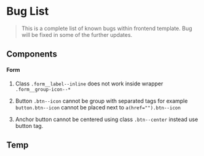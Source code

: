 # Bug List

> This is a complete list of known bugs within frontend template.
  Bug will be fixed in some of the further updates.

## Components

#### Form
1. Class ``.form__label--inline`` does not work inside wrapper ``.form__group-icon--*``

2. Button ``.btn--icon`` cannot be group with separated tags for example
``button.btn--icon`` cannot be placed next to ``a(href="").btn--icon``

3. Anchor button cannot be centered using class ``.btn--center`` instead use button tag.
## Temp
